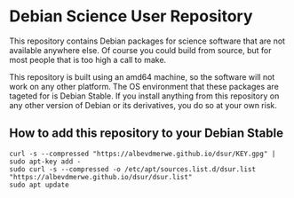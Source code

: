 # Debian Science User Repository

This repository contains Debian packages for science software that are not available anywhere else. Of course you could build from source, but for most people that is too high a call to make.

This repository is built using an amd64 machine, so the software will not work on any other platform. The OS environment that these packages are tageted for is Debian Stable. If you install anything from this repository on any other version of Debian or its derivatives, you do so at your own risk.

## How to add this repository to your Debian Stable

```
curl -s --compressed "https://albevdmerwe.github.io/dsur/KEY.gpg" | sudo apt-key add -
sudo curl -s --compressed -o /etc/apt/sources.list.d/dsur.list "https://albevdmerwe.github.io/dsur/dsur.list"
sudo apt update
```
